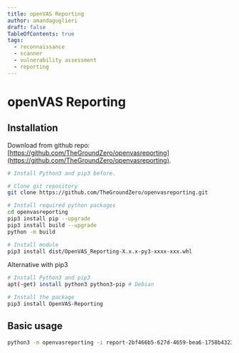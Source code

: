 ```yaml
---
title: openVAS Reporting
author: amandaguglieri
draft: false
TableOfContents: true
tags:
  - reconnaissance
  - scanner
  - vulnerability assessment
  - reporting
---
```


# openVAS Reporting


## Installation

Download from github repo: [https://github.com/TheGroundZero/openvasreporting](https://github.com/TheGroundZero/openvasreporting).


```bash
# Install Python3 and pip3 before.

# Clone git repository
git clone https://github.com/TheGroundZero/openvasreporting.git

# Install required python packages
cd openvasreporting
pip3 install pip --upgrade
pip3 install build --upgrade
python -m build

# Install module
pip3 install dist/OpenVAS_Reporting-X.x.x-py3-xxxx-xxx.whl
```

Alternative with pip3

```bash
# Install Python3 and pip3
apt(-get) install python3 python3-pip # Debian

# Install the package
pip3 install OpenVAS-Reporting
```


## Basic usage

```bash
python3 -m openvasreporting -i report-2bf466b5-627d-4659-bea6-1758b43235b1.xml -f xlsx
```
